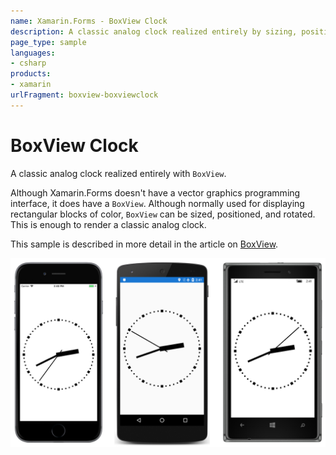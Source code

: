 ```yaml
---
name: Xamarin.Forms - BoxView Clock
description: A classic analog clock realized entirely by sizing, positioning, and rotating BoxViews
page_type: sample
languages:
- csharp
products:
- xamarin
urlFragment: boxview-boxviewclock
---
```

# BoxView Clock

A classic analog clock realized entirely with `BoxView`.

Although Xamarin.Forms doesn't have a vector graphics programming interface, it does have a `BoxView`. Although normally used for displaying rectangular blocks of color, `BoxView` can be sized, positioned, and rotated. This is enough to render a classic analog clock.

This sample is described in more detail in the article on [BoxView](/guides/xamarin-forms/user-interface/boxview/).

![BoxView Clock application screenshot](Screenshots/01Triple.png "BoxView Clock application screenshot")
